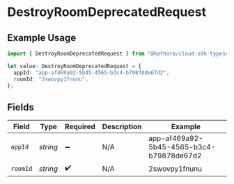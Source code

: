 # DestroyRoomDeprecatedRequest

## Example Usage

```typescript
import { DestroyRoomDeprecatedRequest } from "@hathora/cloud-sdk-typescript/models/operations";

let value: DestroyRoomDeprecatedRequest = {
  appId: "app-af469a92-5b45-4565-b3c4-b79878de67d2",
  roomId: "2swovpy1fnunu",
};
```

## Fields

| Field                                    | Type                                     | Required                                 | Description                              | Example                                  |
| ---------------------------------------- | ---------------------------------------- | ---------------------------------------- | ---------------------------------------- | ---------------------------------------- |
| `appId`                                  | *string*                                 | :heavy_minus_sign:                       | N/A                                      | app-af469a92-5b45-4565-b3c4-b79878de67d2 |
| `roomId`                                 | *string*                                 | :heavy_check_mark:                       | N/A                                      | 2swovpy1fnunu                            |